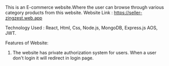 This is an E-commerce website.Where the user can browse through various category products from this website.
Website Link : https://seller-zingzest.web.app

Technology Used : React, Html, Css, Node.js, MongoDB, Express.js  AOS, JWT.

Features of Website:
1. The website has private authorization system for users. When a user don't login it  will redirect in login page.
